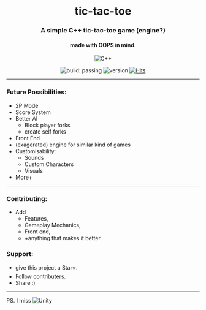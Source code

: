 <div align=center>

# tic-tac-toe
### A simple C++ tic-tac-toe game (engine?) 
#### made with OOPS in mind. 
![C++](https://img.shields.io/badge/c++-%2300599C.svg?style=for-the-badge&logo=c%2B%2B&logoColor=white) 
<br>

![build: passing](https://img.shields.io/badge/build-developing-yellow)
![version](https://img.shields.io/badge/version-0.1.3a-success)
[![Hits](https://hits.sh/github.com/gamedevCloudy/tic-tac-toe-cpp.svg)](https://hits.sh/github.com/gamedevCloudy/tic-tac-toe-cpp)
</div>

--- 

### Future Possibilities: 

- 2P Mode
- Score System
- Better AI
    - Block player forks
    - create self forks
- Front End
- (exagerated) engine for similar kind of games 
- Customisability: 
    - Sounds
    - Custom Characters 
    - Visuals
- More+ 

---
### Contributing: 
- Add 
    - Features, 
    - Gameplay Mechanics, 
    - Front end, 
    - +anything that makes it better.

### Support:
- give this project a Star⭐️. 
- Follow contributers.
- Share :)

---

PS. I miss ![Unity](https://img.shields.io/badge/-unity-FFFFFF.svg?logo=unity&logoColor=black) 
